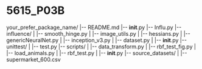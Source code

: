 # 5615_P03B

your_prefer_package_name/
|-- README.md
|-- __init__.py
|-- Influ.py
|-- influence/
|   |-- smooth_hinge.py
|   |-- image_utils.py
|   |-- hessians.py
|   |-- genericNeuralNet.py
|   |-- inception_v3.py
|   |-- dataset.py
|   |-- __init__.py
|-- unittest/
|   |-- test.py
|-- scripts/
|   |-- data_transform.py
|   |-- rbf_test_fig.py
|   |-- load_animals.py
|   |-- rbf_test.py
|   |-- __init__.py
|-- source_datasets/
|   |-- supermarket_600.csv

